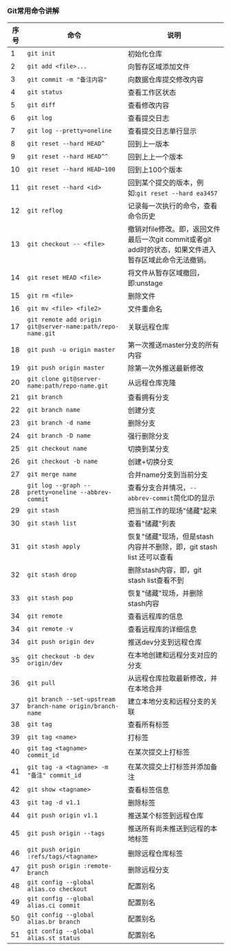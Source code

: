### Git常用命令讲解  

序号         | 命令                                                       | 说明
-------------|------------------------------------------------------------|-------------------------------------------------------------
1            | `git init`                                                 | 初始化仓库
2            | `git add <file>...`                                        | 向暂存区域添加文件
3            | `git commit -m "备注内容"`                                 | 向数据仓库提交修改内容
4            | `git status`                                               | 查看工作区状态
5            | `git diff`                                                 | 查看修改内容
6            | `git log`                                                  | 查看提交日志
7            | `git log --pretty=oneline`                                 | 查看提交日志单行显示
8            | `git reset --hard HEAD^`                                   | 回到上一版本
9            | `git reset --hard HEAD^^`                                  | 回到上上一个版本
10           | `git reset --hard HEAD~100`                                | 回到上100个版本
11           | `git reset --hard <id>`                                    | 回到某个提交的版本，例如:`git reset --hard ea3457`
12           | `git reflog`                                               | 记录每一次执行的命令，查看命令历史
13           | `git checkout -- <file>`                                   | 撤销对file修改。即，返回文件最后一次git commit或者git add时的状态，如果文件进入暂存区域此命令无法撤销。
14           | `git reset HEAD <file>`                                    | 将文件从暂存区域撤回，即:unstage
15           | `git rm <file>`                                            | 删除文件
16           | `git mv <file> <file2>`                                    | 文件重命名
17           | `git remote add origin git@server-name:path/repo-name.git` | 关联远程仓库
18           | `git push -u origin master`                                | 第一次推送master分支的所有内容
19           | `git push origin master`                                   | 除第一次外推送最新修改
20           | `git clone git@server-name:path/repo-name.git`             | 从远程仓库克隆
21           | `git branch`                                               | 查看拥有分支
22           | `git branch name`                                          | 创建分支
23           | `git branch -d name`                                       | 删除分支
24           | `git branch -D name`                                       | 强行删除分支
25           | `git checkout name`                                        | 切换到某分支
26           | `git checkout -b name`                                     | 创建+切换分支
27           | `git merge name`                                           | 合并name分支到当前分支
28           | `git log --graph --pretty=oneline --abbrev-commit`         | 查看分支合并情况，`--abbrev-commit`简化ID的显示
29           | `git stash`                                                | 把当前工作的现场"储藏"起来
30           | `git stash list`                                           | 查看"储藏"列表
31           | `git stash apply`                                          | 恢复"储藏"现场，但是stash内容并不删除，即，git stash list 还可以查看
32           | `git stash drop`                                           | 删除stash内容，即，git stash list查看不到
33           | `git stash pop`                                            | 恢复"储藏"现场，并删除stash内容
34           | `git remote`                                               | 查看远程库的信息
34           | `git remote -v`                                            | 查看远程库的详细信息
34           | `git push origin dev`                                      | 推送dev分支到远程仓库
35           | `git checkout -b dev origin/dev`                           | 在本地创建和远程分支对应的分支
36           | `git pull`                                                 | 从远程仓库拉取最新修改，并在本地合并
37           | `git branch --set-upstream branch-name origin/branch-name` | 建立本地分支和远程分支的关联
38           | `git tag`                                                  | 查看所有标签
39           | `git tag <name>`                                           | 打标签
40           | `git tag <tagname> commit_id`                              | 在某次提交上打标签
41           | `git tag -a <tagname> -m "备注" commit_id`                 | 在某次提交上打标签并添加备注
42           | `git show <tagname>`                                       | 查看标签信息
43           | `git tag -d v1.1`                                          | 删除标签
44           | `git push origin v1.1`                                     | 推送某个标签到远程仓库
45           | `git push origin --tags`                                   | 推送所有尚未推送到远程的本地标签
46           | `git push origin :refs/tags/<tagname>`                     | 删除远程仓库标签
47           | `git push origin :remote-branch`                           | 删除远程分支
48           | `git config --global alias.co checkout`                    | 配置别名
49           | `git config --global alias.ci commit`                      | 配置别名
50           | `git config --global alias.br branch`                      | 配置别名
51           | `git config --global alias.st status`                      | 配置别名



